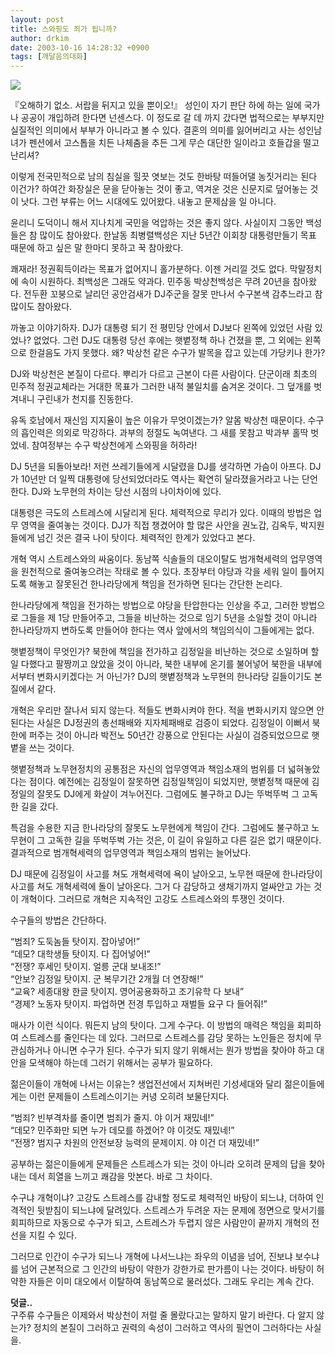 ```yaml
---
layout: post
title: 스와핑도 죄가 됩니까?
author: drkim
date: 2003-10-16 14:28:32 +0900
tags: [깨달음의대화]
---
```


  ![](http://drkimz.com/technote/board/private/upimg/1066280753.jpg)


  『오해하기 없소. 서랍을 뒤지고 있을 뿐이오!』
성인이 자기 판단 하에 하는 일에 국가나 공공이 개입하려 한다면 넌센스다. 이 정도로 갈 데 까지 갔다면 법적으로는 부부지만 실질적인 의미에서 부부가 아니라고 볼 수 있다. 결혼의 의미를 잃어버리고 사는 성인남녀가 펜션에서 고스톱을 치든 나체춤을 추든 그게 무슨 대단한 일이라고 호들갑을 떨고 난리셔?

이렇게 전국민적으로 남의 침실을 힐끗 엿보는 것도 한바탕 떠들어댈 농짓거리는 된다 이건가? 하여간 화장실은 문을 닫아놓는 것이 좋고, 역겨운 것은 신문지로 덮어놓는 것이 낫다. 그런 부류는 어느 시대에도 있어왔다. 내놓고 문제삼을 일 아니다. 

윤리니 도덕이니 해서 지나치게 국민을 억압하는 것은 좋지 않다. 사실이지 그동안 백성들은 참 많이도 참아왔다. 한날동 최병렬백성은 지난 5년간 이회창 대통령만들기 목표 때문에 하고 싶은 말 한마디 못하고 꾹 참아왔다. 

쾌재라! 정권획득이라는 목표가 없어지니 홀가분하다. 이젠 거리낄 것도 없다. 막말정치에 속이 시원하다. 최백성은 그래도 약과다. 민주동 박상천백성은 무려 20년을 참아왔다. 전두환 꼬붕으로 날리던 공안검새가 DJ주군을 잘못 만나서 수구본색 감추느라고 참 많이도 참아왔다. 

까놓고 이야기하자. DJ가 대통령 되기 전 평민당 안에서 DJ보다 왼쪽에 있었던 사람 있었나? 없었다. 그런 DJ도 대통령 당선 후에는 햇볕정책 하나 건졌을 뿐, 그 외에는 왼쪽으로 한걸음도 가지 못했다. 왜? 박상천 같은 수구가 발목을 잡고 있는데 가당키나 한가? 

DJ와 박상천은 본질이 다르다. 뿌리가 다르고 근본이 다른 사람이다. 단군이래 최초의 민주적 정권교체라는 거대한 목표가 그러한 내적 불일치를 숨겨온 것이다. 그 덮개를 벗겨내니 구린내가 천지를 진동한다. 

유독 호남에서 재신임 지지율이 높은 이유가 무엇이겠는가? 알몸 박상천 때문이다. 수구의 흡인력은 의외로 막강하다. 과부의 정절도 녹여낸다. 그 새를 못참고 박과부 홀딱 벗었네. 참여정부는 수구 박상천에게 스와핑을 허하라!

DJ 5년을 되돌아보라! 저런 쓰레기들에게 시달렸을 DJ를 생각하면 가슴이 아프다. DJ가 10년만 더 일찍 대통령에 당선되었더라도 역사는 확연히 달라졌을거라고 나는 단언한다. DJ와 노무현의 차이는 당선 시점의 나이차이에 있다. 

대통령은 극도의 스트레스에 시달리게 된다. 체력적으로 무리가 있다. 이때의 방법은 업무 영역을 줄여놓는 것이다. DJ가 직접 챙겼어야 할 많은 사안을 권노갑, 김옥두, 박지원들에게 넘긴 것은 결국 나이 탓이다. 체력적인 한계가 있었다고 본다. 

개혁 역시 스트레스와의 싸움이다. 동남쪽 식솔들의 대오이탈도 범개혁세력의 업무영역을 원천적으로 줄여놓으려는 작태로 볼 수 있다. 초장부터 야당과 각을 세워 일이 틀어지도록 해놓고 잘못된건 한나라당에게 책임을 전가하면 된다는 간단한 논리다. 

한나라당에게 책임을 전가하는 방법으로 야당을 탄압한다는 인상을 주고, 그러한 방법으로 그들을 제 1당 만들어주고, 그들을 비난하는 것으로 임기 5년을 소일할 것이 아니라 한나라당까지 변하도록 만들어야 한다는 역사 앞에서의 책임의식이 그들에게는 없다. 

햇볕정책이 무엇인가? 북한에 책임을 전가하고 김정일을 비난하는 것으로 소일하며 할일 다했다고 팔짱끼고 앉았을 것이 아니라, 북한 내부에 온기를 불어넣어 북한을 내부에서부터 변화시키겠다는 거 아닌가? DJ의 햇볕정책과 노무현의 한나라당 길들이기도 본질에서 같다. 

개혁은 우리만 잘나서 되지 않는다. 적들도 변화시켜야 한다. 적을 변화시키지 않으면 안된다는 사실은 DJ정권의 총선패배와 지자체패배로 검증이 되었다. 김정일이 이뻐서 북한에 퍼주는 것이 아니라 박전노 50년간 강풍으로 안된다는 사실이 검증되었으므로 햇볕을 쓰는 것이다. 

햇볕정책과 노무현정치의 공통점은 자신의 업무영역과 책임소재의 범위를 더 넓혀놓았다는 점이다. 예전에는 김정일이 잘못하면 김정일책임이 되었지만, 햇볕정책 때문에 김정일의 잘못도 DJ에게 화살이 겨누어진다. 그럼에도 불구하고 DJ는 뚜벅뚜벅 그 고독한 길을 갔다. 

특검을 수용한 지금 한나라당의 잘못도 노무현에게 책임이 간다. 그럼에도 불구하고 노무현이 그 고독한 길을 뚜벅뚜벅 가는 것은, 이 길이 유일하고 다른 길은 없기 때문이다. 결과적으로 범개혁세력의 업무영역과 책임소재의 범위는 늘어났다.

DJ 때문에 김정일이 사고를 쳐도 개혁세력에 욕이 날아오고, 노무현 때문에 한나라당이 사고를 쳐도 개혁세력에 돌이 날아온다. 그거 다 감당하고 생채기까지 얼싸안고 가는 것이 개혁이다. 그러므로 개혁은 지속적인 고강도 스트레스와의 투쟁인 것이다. 

수구들의 방법은 간단하다. 

“범죄? 도둑놈들 탓이지. 잡아넣어!”  
“데모? 대학생들 탓이지. 다 집어넣어!”  
“전쟁? 후세인 탓이지. 얼릉 군대 보내조!”  
“안보? 김정일 탓이지. 군 복무기간 2개월 더 연장해!”  
“교육? 세종대왕 한글 탓이지. 영어공용화하고 조기유학 다 보내”  
“경제? 노동자 탓이지. 파업하면 전경 투입하고 재벌들 요구 다 들어줘!”

매사가 이런 식이다. 뭐든지 남의 탓이다. 그게 수구다. 이 방법의 매력은 책임을 회피하여 스트레스를 줄인다는 데 있다. 그러므로 스트레스를 감당 못하는 노인들은 정치에 무관심하거나 아니면 수구가 된다. 수구가 되지 않기 위해서는 뭔가 방법을 찾아야 하고 대안을 모색해야 하는데 그러기 위해서는 공부가 필요하다. 

젊은이들이 개혁에 나서는 이유는? 생업전선에서 지쳐버린 기성세대와 달리 젊은이들에게는 이런 문제들이 스트레스이기는 커녕 오히려 보물단지다. 

“범죄? 빈부격차를 줄이면 범죄가 줄지. 야 이거 재밌네!”  
“데모? 민주화만 되면 누가 데모를 하겠어? 야 이것도 재밌네!”  
“전쟁? 범지구 차원의 안전보장 능력의 문제이지. 야 이건 더 재밌네!”

공부하는 젊은이들에게 문제들은 스트레스가 되는 것이 아니라 오히려 문제의 답을 찾아내는 데서 희열을 느끼고 쾌감을 맛본다. 바로 그 차이다. 

수구냐 개혁이냐? 고강도 스트레스를 감내할 정도로 체력적인 바탕이 되느냐, 더하여 인격적인 뒷받침이 되느냐에 달려있다. 스트레스가 두려운 자는 문제에 정면으로 맞서기를 회피하므로 자동으로 수구가 되고, 스트레스가 두렵지 않은 사람만이 끝까지 개혁의 전선을 지킬 수 있다. 

그러므로 인간이 수구가 되느나 개혁에 나서느냐는 좌우의 이념을 넘어, 진보냐 보수냐를 넘어 근본적으로 그 인간의 바탕이 약한가 강한가로 판가름이 나는 것이다. 바탕이 허약한 자들은 이미 대오에서 이탈하여 동남쪽으로 물러섰다. 그래도 우리는 계속 간다. 

**덧글..**   
구주류 수구들은 이제와서 박상천이 저럴 줄 몰랐다고는 말하지 말기 바란다. 다 알지 않는가? 정치의 본질이 그러하고 권력의 속성이 그러하고 역사의 필연이 그러하다는 사실을.